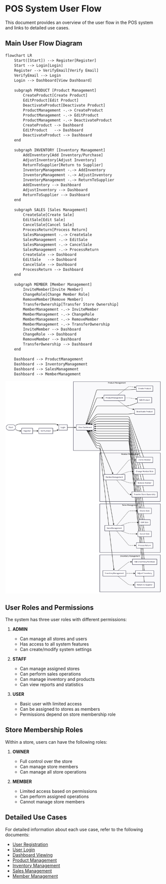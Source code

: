 # POS System User Flow

This document provides an overview of the user flow in the POS system and links to detailed use cases.

## Main User Flow Diagram

```mermaid
flowchart LR
    Start([Start]) --> Register[Register]
    Start --> Login[Login]
    Register --> VerifyEmail[Verify Email]
    VerifyEmail --> Login
    Login --> Dashboard[View Dashboard]

    subgraph PRODUCT [Product Management]
        CreateProduct[Create Product]
        EditProduct[Edit Product]
        DeactivateProduct[Deactivate Product]
        ProductManagement -.-> CreateProduct
        ProductManagement -.-> EditProduct
        ProductManagement -.-> DeactivateProduct
        CreateProduct --> Dashboard
        EditProduct   --> Dashboard
        DeactivateProduct --> Dashboard
    end

    subgraph INVENTORY [Inventory Management]
        AddInventory[Add Inventory/Purchase]
        AdjustInventory[Adjust Inventory]
        ReturnToSupplier[Return to Supplier]
        InventoryManagement -.-> AddInventory
        InventoryManagement -.-> AdjustInventory
        InventoryManagement -.-> ReturnToSupplier
        AddInventory --> Dashboard
        AdjustInventory --> Dashboard
        ReturnToSupplier --> Dashboard
    end

    subgraph SALES [Sales Management]
        CreateSale[Create Sale]
        EditSale[Edit Sale]
        CancelSale[Cancel Sale]
        ProcessReturn[Process Return]
        SalesManagement -.-> CreateSale
        SalesManagement -.-> EditSale
        SalesManagement -.-> CancelSale
        SalesManagement -.-> ProcessReturn
        CreateSale --> Dashboard
        EditSale   --> Dashboard
        CancelSale --> Dashboard
        ProcessReturn --> Dashboard
    end

    subgraph MEMBER [Member Management]
        InviteMember[Invite Member]
        ChangeRole[Change Member Role]
        RemoveMember[Remove Member]
        TransferOwnership[Transfer Store Ownership]
        MemberManagement -.-> InviteMember
        MemberManagement -.-> ChangeRole
        MemberManagement -.-> RemoveMember
        MemberManagement -.-> TransferOwnership
        InviteMember --> Dashboard
        ChangeRole --> Dashboard
        RemoveMember --> Dashboard
        TransferOwnership --> Dashboard
    end

    Dashboard --> ProductManagement
    Dashboard --> InventoryManagement
    Dashboard --> SalesManagement
    Dashboard --> MemberManagement

```

![userflow](./usecase/images/userflow.png)

## User Roles and Permissions

The system has three user roles with different permissions:

1. **ADMIN**
   - Can manage all stores and users
   - Has access to all system features
   - Can create/modify system settings

2. **STAFF**
   - Can manage assigned stores
   - Can perform sales operations
   - Can manage inventory and products
   - Can view reports and statistics

3. **USER**
   - Basic user with limited access
   - Can be assigned to stores as members
   - Permissions depend on store membership role

## Store Membership Roles

Within a store, users can have the following roles:

1. **OWNER**
   - Full control over the store
   - Can manage store members
   - Can manage all store operations

2. **MEMBER**
   - Limited access based on permissions
   - Can perform assigned operations
   - Cannot manage store members

## Detailed Use Cases

For detailed information about each use case, refer to the following documents:

- [User Registration](usecase/registration.md)
- [User Login](usecase/login.md)
- [Dashboard Viewing](usecase/dashboard.md)
- [Product Management](usecase/product-management.md)
- [Inventory Management](usecase/inventory-management.md)
- [Sales Management](usecase/sales-management.md)
- [Member Management](usecase/member-management.md)
